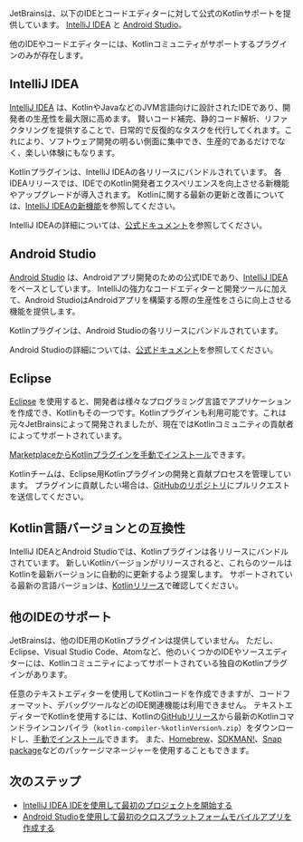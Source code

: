 [//]: # (title: Kotlin開発向けIDE)
[//]: # (description: JetBrainsは、IntelliJ IDEAとAndroid Studioに対し、公式のKotlin IDEサポートを提供しています。)

JetBrainsは、以下のIDEとコードエディターに対して公式のKotlinサポートを提供しています。
[IntelliJ IDEA](#intellij-idea) と [Android Studio](#android-studio)。

他のIDEやコードエディターには、Kotlinコミュニティがサポートするプラグインのみが存在します。

## IntelliJ IDEA

[IntelliJ IDEA](https://www.jetbrains.com/idea/download/) は、KotlinやJavaなどのJVM言語向けに設計されたIDEであり、開発者の生産性を最大限に高めます。
賢いコード補完、静的コード解析、リファクタリングを提供することで、日常的で反復的なタスクを代行してくれます。これにより、ソフトウェア開発の明るい側面に集中でき、生産的であるだけでなく、楽しい体験にもなります。

Kotlinプラグインは、IntelliJ IDEAの各リリースにバンドルされています。
各IDEAリリースでは、IDEでのKotlin開発者エクスペリエンスを向上させる新機能やアップグレードが導入されます。
Kotlinに関する最新の更新と改善については、[IntelliJ IDEAの新機能](https://www.jetbrains.com/idea/whatsnew/)を参照してください。

IntelliJ IDEAの詳細については、[公式ドキュメント](https://www.jetbrains.com/help/idea/discover-intellij-idea.html)を参照してください。

## Android Studio

[Android Studio](https://developer.android.com/studio) は、Androidアプリ開発のための公式IDEであり、[IntelliJ IDEA](https://www.jetbrains.com/idea/)をベースとしています。
IntelliJの強力なコードエディターと開発ツールに加えて、Android StudioはAndroidアプリを構築する際の生産性をさらに向上させる機能を提供します。

Kotlinプラグインは、Android Studioの各リリースにバンドルされています。

Android Studioの詳細については、[公式ドキュメント](https://developer.android.com/studio/intro)を参照してください。

## Eclipse

[Eclipse](https://eclipseide.org/release/) を使用すると、開発者は様々なプログラミング言語でアプリケーションを作成でき、Kotlinもその一つです。Kotlinプラグインも利用可能です。これは元々JetBrainsによって開発されましたが、現在ではKotlinコミュニティの貢献者によってサポートされています。

[MarketplaceからKotlinプラグインを手動でインストール](https://marketplace.eclipse.org/content/kotlin-plugin-eclipse)できます。

Kotlinチームは、Eclipse用Kotlinプラグインの開発と貢献プロセスを管理しています。
プラグインに貢献したい場合は、[GitHubのリポジトリ](https://github.com/Kotlin/kotlin-eclipse)にプルリクエストを送信してください。

## Kotlin言語バージョンとの互換性

IntelliJ IDEAとAndroid Studioでは、Kotlinプラグインは各リリースにバンドルされています。
新しいKotlinバージョンがリリースされると、これらのツールはKotlinを最新バージョンに自動的に更新するよう提案します。
サポートされている最新の言語バージョンは、[Kotlinリリース](releases.md#ide-support)で確認してください。

## 他のIDEのサポート

JetBrainsは、他のIDE用のKotlinプラグインは提供していません。
ただし、Eclipse、Visual Studio Code、Atomなど、他のいくつかのIDEやソースエディターには、Kotlinコミュニティによってサポートされている独自のKotlinプラグインがあります。

任意のテキストエディターを使用してKotlinコードを作成できますが、コードフォーマット、デバッグツールなどのIDE関連機能は利用できません。
テキストエディターでKotlinを使用するには、Kotlinの[GitHubリリース](%kotlinLatestUrl%)から最新のKotlinコマンドラインコンパイラ（`kotlin-compiler-%kotlinVersion%.zip`）をダウンロードし、[手動でインストール](command-line.md#manual-install)できます。
また、[Homebrew](command-line.md#homebrew)、[SDKMAN!](command-line.md#sdkman)、[Snap package](command-line.md#snap-package)などのパッケージマネージャーを使用することもできます。

## 次のステップ

*   [IntelliJ IDEA IDEを使用して最初のプロジェクトを開始する](jvm-get-started.md)
*   [Android Studioを使用して最初のクロスプラットフォームモバイルアプリを作成する](https://www.jetbrains.com/help/kotlin-multiplatform-dev/multiplatform-create-first-app.html)
